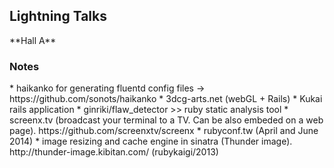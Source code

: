 <h2>Lightning Talks</h2>
**Hall A**

<h3>Notes</h3>
* haikanko for generating fluentd config files -> https://github.com/sonots/haikanko
* 3dcg-arts.net (webGL + Rails)
* Kukai rails application
* ginriki/flaw_detector >> ruby static analysis tool
* screenx.tv (broadcast your terminal to a TV. Can be also embeded on a web page). https://github.com/screenxtv/screenx
* rubyconf.tw (April and June 2014)
* image resizing and cache engine in sinatra (Thunder image). http://thunder-image.kibitan.com/ (rubykaigi/2013)




